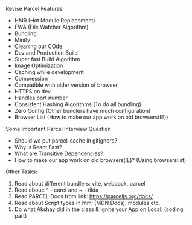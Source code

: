 Revise Parcel Features:

- HMR (Hot Module Replacement)
- FWA (File Watcher Algorithm)
- Bundling
- Minify
- Cleaning our COde
- Dev and Production Build
- Super fast Build Algorithm
- Image Optimization
- Caching while development
- Compression
- Compatible with older version of browser
- HTTPS on dev
- Handles port number
- Consistent Hashing Algorithms (To do all bundling)
- Zero Config (Other bundlers have much configuration)
- Browser List (How to make our app work on old browsers(IE))


Some Important Parcel Interview Question 
- Should we put parcel-cache in gitignore?
- Why is React Fast?
- What are Transitive Dependencies?
- How to make our app work on old browsers(IE)? (Using browserslist)

Other Tasks:
1. Read about different bundlers: vite, webpack, parcel
2. Read about:  ^ - caret and ~ - tilda
3. Read PARCEL Docs from link:  https://parceljs.org/docs/
4. Read about Script types in html (MDN Docs): modules etc.
5. Do what Akshay did in the class & Ignite your App on Local. (coding part)